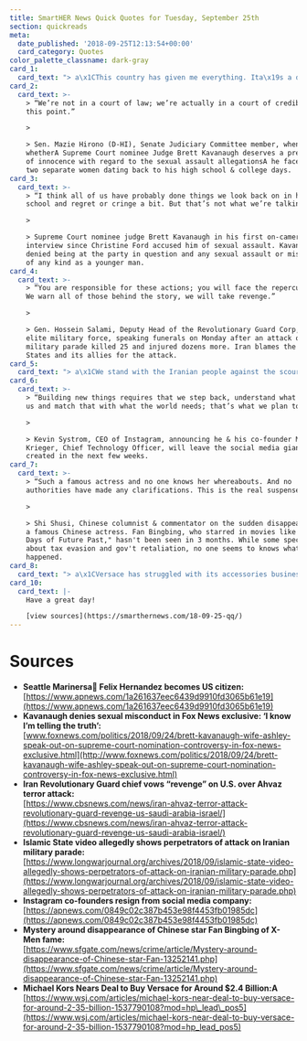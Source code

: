 ```yaml
---
title: SmartHER News Quick Quotes for Tuesday, September 25th
section: quickreads
meta:
  date_published: '2018-09-25T12:13:54+00:00'
  card_category: Quotes
color_palette_classname: dark-gray
card_1:
  card_text: "> a\x1CThis country has given me everything. Ita\x19s a dream come true.a\x1D\n> \n> Felix Hernandez, 32-year-old pitcher for the Seattle Mariners, after passing his naturalization exam and becoming an American citizen on Monday. A native of Venezuela, Hernandez hopes to bring his parents to the U.S. because of the internal strife in his home country."
card_2:
  card_text: >-
    > “We’re not in a court of law; we’re actually in a court of credibility at
    this point.”

    > 

    > Sen. Mazie Hirono (D-HI), Senate Judiciary Committee member, when asked
    whetherA Supreme Court nominee Judge Brett Kavanaugh deserves a presumption
    of innocence with regard to the sexual assault allegationsA he faces from
    two separate women dating back to his high school & college days.
card_3:
  card_text: >-
    > “I think all of us have probably done things we look back on in high
    school and regret or cringe a bit. But that’s not what we’re talking about.”

    > 

    > Supreme Court nominee judge Brett Kavanaugh in his first on-camera
    interview since Christine Ford accused him of sexual assault. Kavanaugh
    denied being at the party in question and any sexual assault or misconduct
    of any kind as a younger man.
card_4:
  card_text: >-
    > “You are responsible for these actions; you will face the repercussions.
    We warn all of those behind the story, we will take revenge.”

    > 

    > Gen. Hossein Salami, Deputy Head of the Revolutionary Guard Corp, Iran's
    elite military force, speaking funerals on Monday after an attack on a
    military parade killed 25 and injured dozens more. Iran blames the United
    States and its allies for the attack.
card_5:
  card_text: "> a\x1CWe stand with the Iranian people against the scourge of radical Islamic terrorism and express our sympathy to them at this terrible time.a\x1D\n> \n> State Dept Spokeswoman Heather Nauert on the attack in Iran. ISIS has released a video claiming responsibility for the attack; an anti-gov't Iranian group has also claimed responsibility."
card_6:
  card_text: >-
    > “Building new things requires that we step back, understand what inspires
    us and match that with what the world needs; that’s what we plan to do.”

    > 

    > Kevin Systrom, CEO of Instagram, announcing he & his co-founder Mike
    Krieger, Chief Technology Officer, will leave the social media giant they
    created in the next few weeks.
card_7:
  card_text: >-
    > “Such a famous actress and no one knows her whereabouts. And no
    authorities have made any clarifications. This is the real suspense.”

    > 

    > Shi Shusi, Chinese columnist & commentator on the sudden disappearance of
    a famous Chinese actress. Fan Bingbing, who starred in movies like "X-Men:
    Days of Future Past," hasn't been seen in 3 months. While some speculate
    about tax evasion and gov't retaliation, no one seems to knows what
    happened.
card_8:
  card_text: "> a\x1CVersace has struggled with its accessories business, and Michael Kors could help them with that.”\n> \n> Robert Burke, former retail executive and current consultant, on the rumored sales of Versace to Michael Kors Holdings to the Wall Street Journal. The WSJ reports this would be the first time an American company would take the reins at an \"elite European brand.\""
card_10:
  card_text: |-
    Have a great day!

    [view sources](https://smarthernews.com/18-09-25-qq/)
---
```

Sources
=======

*   **Seattle Marinersa Felix Hernandez becomes US citizen:**  
    [https://www.apnews.com/1a261637eec6439d9910fd3065b61e19](https://www.apnews.com/1a261637eec6439d9910fd3065b61e19)
*   **Kavanaugh denies sexual misconduct in Fox News exclusive: ‘I know I’m telling the truth’:**  
    [www.foxnews.com/politics/2018/09/24/brett-kavanaugh-wife-ashley-speak-out-on-supreme-court-nomination-controversy-in-fox-news-exclusive.html](http://www.foxnews.com/politics/2018/09/24/brett-kavanaugh-wife-ashley-speak-out-on-supreme-court-nomination-controversy-in-fox-news-exclusive.html)
*   **Iran Revolutionary Guard chief vows “revenge” on U.S. over Ahvaz terror attack:**  
    [https://www.cbsnews.com/news/iran-ahvaz-terror-attack-revolutionary-guard-revenge-us-saudi-arabia-israel/](https://www.cbsnews.com/news/iran-ahvaz-terror-attack-revolutionary-guard-revenge-us-saudi-arabia-israel/)
*   **Islamic State video allegedly shows perpetrators of attack on Iranian military parade:**  
    [https://www.longwarjournal.org/archives/2018/09/islamic-state-video-allegedly-shows-perpetrators-of-attack-on-iranian-military-parade.php](https://www.longwarjournal.org/archives/2018/09/islamic-state-video-allegedly-shows-perpetrators-of-attack-on-iranian-military-parade.php)
*   **Instagram co-founders resign from social media company:**  
    [https://apnews.com/0849c02c387b453e98f4453fb01985dc](https://apnews.com/0849c02c387b453e98f4453fb01985dc)
*   **Mystery around disappearance of Chinese star Fan Bingbing of X-Men fame:**  
    [https://www.sfgate.com/news/crime/article/Mystery-around-disappearance-of-Chinese-star-Fan-13252141.php](https://www.sfgate.com/news/crime/article/Mystery-around-disappearance-of-Chinese-star-Fan-13252141.php)
*   **Michael Kors Nears Deal to Buy Versace for Around $2.4 Billion:A**  
    [https://www.wsj.com/articles/michael-kors-near-deal-to-buy-versace-for-around-2-35-billion-1537790108?mod=hp\_lead\_pos5](https://www.wsj.com/articles/michael-kors-near-deal-to-buy-versace-for-around-2-35-billion-1537790108?mod=hp_lead_pos5)